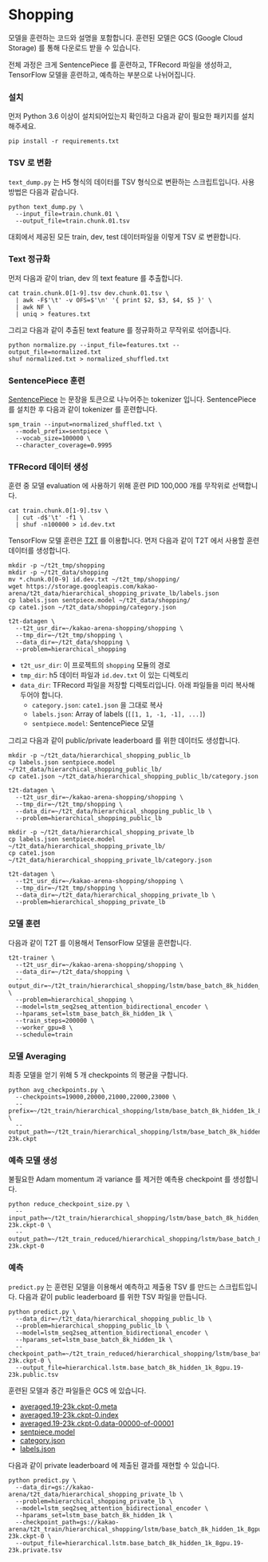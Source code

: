 # Shopping

모델을 훈련하는 코드와 설명을 포함합니다.
훈련된 모델은 GCS (Google Cloud Storage) 를 통해 다운로드 받을 수 있습니다.

전체 과정은 크게 SentencePiece 를 훈련하고, TFRecord 파일을 생성하고, TensorFlow 모델을 훈련하고, 예측하는 부분으로 나뉘어집니다.

### 설치

먼저 Python 3.6 이상이 설치되어있는지 확인하고 다음과 같이 필요한 패키지를 설치해주세요.

```
pip install -r requirements.txt
```

### TSV 로 변환

`text_dump.py` 는 H5 형식의 데이터를 TSV 형식으로 변환하는 스크립트입니다.
사용 방법은 다음과 같습니다.

```
python text_dump.py \
  --input_file=train.chunk.01 \
  --output_file=train.chunk.01.tsv
```

대회에서 제공된 모든 train, dev, test 데이터파일을 이렇게 TSV 로 변환합니다.

### Text 정규화

먼저 다음과 같이 trian, dev 의 text feature 를 추출합니다.

```
cat train.chunk.0[1-9].tsv dev.chunk.01.tsv \
  | awk -F$'\t' -v OFS=$'\n' '{ print $2, $3, $4, $5 }' \
  | awk NF \
  | uniq > features.txt
```

그리고 다음과 같이 추출된 text feature 를 정규화하고 무작위로 섞어줍니다.

```
python normalize.py --input_file=features.txt --output_file=normalized.txt
shuf normalized.txt > normalized_shuffled.txt
```

### SentencePiece 훈련

[SentencePiece](https://github.com/google/sentencepiece) 는 문장을 토큰으로 나누어주는 tokenizer 입니다.
SentencePiece 를 설치한 후 다음과 같이 tokenizer 를 훈련합니다.

```
spm_train --input=normalized_shuffled.txt \
  --model_prefix=sentpiece \
  --vocab_size=100000 \
  --character_coverage=0.9995
```

### TFRecord 데이터 생성

훈련 중 모델 evaluation 에 사용하기 위해 훈련 PID 100,000 개를 무작위로 선택합니다.

```
cat train.chunk.0[1-9].tsv \
  | cut -d$'\t' -f1 \
  | shuf -n100000 > id.dev.txt
```


TensorFlow 모델 훈련은 [T2T](https://github.com/tensorflow/tensor2tensor) 를 이용합니다.
먼저 다음과 같이 T2T 에서 사용할 훈련 데이터를 생성합니다.

```
mkdir -p ~/t2t_tmp/shopping
mkdir -p ~/t2t_data/shopping
mv *.chunk.0[0-9] id.dev.txt ~/t2t_tmp/shopping/
wget https://storage.googleapis.com/kakao-arena/t2t_data/hierarchical_shopping_private_lb/labels.json
cp labels.json sentpiece.model ~/t2t_data/shopping/
cp cate1.json ~/t2t_data/shopping/category.json

t2t-datagen \
  --t2t_usr_dir=~/kakao-arena-shopping/shopping \
  --tmp_dir=~/t2t_tmp/shopping \
  --data_dir=~/t2t_data/shopping \
  --problem=hierarchical_shopping
```

* `t2t_usr_dir`: 이 프로젝트의 `shopping` 모듈의 경로
* `tmp_dir`: h5 데이터 파일과 `id.dev.txt` 이 있는 디렉토리
* `data_dir`: TFRecord 파일을 저장할 디렉토리입니다. 아래 파일들을 미리 복사해두어야 합니다.
  * `category.json`: `cate1.json` 을 그대로 복사
  * `labels.json`: Array of labels (`[[1, 1, -1, -1], ...]`)
  * `sentpiece.model`: SentencePiece 모델

그리고 다음과 같이 public/private leaderboard 를 위한 데이터도 생성합니다.

```
mkdir -p ~/t2t_data/hierarchical_shopping_public_lb
cp labels.json sentpiece.model ~/t2t_data/hierarchical_shopping_public_lb/
cp cate1.json ~/t2t_data/hierarchical_shopping_public_lb/category.json

t2t-datagen \
  --t2t_usr_dir=~/kakao-arena-shopping/shopping \
  --tmp_dir=~/t2t_tmp/shopping \
  --data_dir=~/t2t_data/hierarchical_shopping_public_lb \
  --problem=hierarchical_shopping_public_lb
```

```
mkdir -p ~/t2t_data/hierarchical_shopping_private_lb
cp labels.json sentpiece.model ~/t2t_data/hierarchical_shopping_private_lb/
cp cate1.json ~/t2t_data/hierarchical_shopping_private_lb/category.json

t2t-datagen \
  --t2t_usr_dir=~/kakao-arena-shopping/shopping \
  --tmp_dir=~/t2t_tmp/shopping \
  --data_dir=~/t2t_data/hierarchical_shopping_private_lb \
  --problem=hierarchical_shopping_private_lb
```

### 모델 훈련

다음과 같이 T2T 를 이용해서 TensorFlow 모델을 훈련합니다.

```
t2t-trainer \
  --t2t_usr_dir=~/kakao-arena-shopping/shopping \
  --data_dir=~/t2t_data/shopping \
  --output_dir=~/t2t_train/hierarchical_shopping/lstm/base_batch_8k_hidden_1k_8gpu \
  --problem=hierarchical_shopping \
  --model=lstm_seq2seq_attention_bidirectional_encoder \
  --hparams_set=lstm_base_batch_8k_hidden_1k \
  --train_steps=200000 \
  --worker_gpu=8 \
  --schedule=train
```

### 모델 Averaging

최종 모델을 얻기 위해 5 개 checkpoints 의 평균을 구합니다.

```
python avg_checkpoints.py \
  --checkpoints=19000,20000,21000,22000,23000 \
  --prefix=~/t2t_train/hierarchical_shopping/lstm/base_batch_8k_hidden_1k_8gpu/model.ckpt- \
  --output_path=~/t2t_train/hierarchical_shopping/lstm/base_batch_8k_hidden_1k_8gpu/averaged.19-23k.ckpt
```

### 예측 모델 생성

불필요한 Adam momentum 과 variance 를 제거한 예측용 checkpoint 를 생성합니다.

```
python reduce_checkpoint_size.py \
  --input_path=~/t2t_train/hierarchical_shopping/lstm/base_batch_8k_hidden_1k_8gpu/averaged.19-23k.ckpt-0 \
  --output_path=~/t2t_train_reduced/hierarchical_shopping/lstm/base_batch_8k_hidden_1k_8gpu/averaged.19-23k.ckpt-0
```


### 예측

`predict.py` 는 훈련된 모델을 이용해서 예측하고 제출용 TSV 를 만드는 스크립트입니다.
다음과 같이 public leaderboard 를 위한 TSV 파일을 만듭니다.

```
python predict.py \
  --data_dir=~/t2t_data/hierarchical_shopping_public_lb \
  --problem=hierarchical_shopping_public_lb \
  --model=lstm_seq2seq_attention_bidirectional_encoder \
  --hparams_set=lstm_base_batch_8k_hidden_1k \
  --checkpoint_path=~/t2t_train_reduced/hierarchical_shopping/lstm/base_batch_8k_hidden_1k_8gpu/averaged.19-23k.ckpt-0 \
  --output_file=hierarchical.lstm.base_batch_8k_hidden_1k_8gpu.19-23k.public.tsv
```

훈련된 모델과 중간 파일들은 GCS 에 있습니다.

* [averaged.19-23k.ckpt-0.meta](https://storage.googleapis.com/kakao-arena/t2t_train/hierarchical_shopping/lstm/base_batch_8k_hidden_1k_8gpu/averaged.19-23k.ckpt-0.meta)
* [averaged.19-23k.ckpt-0.index](https://storage.googleapis.com/kakao-arena/t2t_train/hierarchical_shopping/lstm/base_batch_8k_hidden_1k_8gpu/averaged.19-23k.ckpt-0.index)
* [averaged.19-23k.ckpt-0.data-00000-of-00001](https://storage.googleapis.com/kakao-arena/t2t_train/hierarchical_shopping/lstm/base_batch_8k_hidden_1k_8gpu/averaged.19-23k.ckpt-0.data-00000-of-00001)
* [sentpiece.model](https://storage.googleapis.com/kakao-arena/t2t_data/hierarchical_shopping_private_lb/sentpiece.model)
* [category.json](https://storage.googleapis.com/kakao-arena/t2t_data/hierarchical_shopping_private_lb/category.json)
* [labels.json](https://storage.googleapis.com/kakao-arena/t2t_data/hierarchical_shopping_private_lb/labels.json)

다음과 같이 private leaderboard 에 제출된 결과를 재현할 수 있습니다.

```
python predict.py \
  --data_dir=gs://kakao-arena/t2t_data/hierarchical_shopping_private_lb \
  --problem=hierarchical_shopping_private_lb \
  --model=lstm_seq2seq_attention_bidirectional_encoder \
  --hparams_set=lstm_base_batch_8k_hidden_1k \
  --checkpoint_path=gs://kakao-arena/t2t_train/hierarchical_shopping/lstm/base_batch_8k_hidden_1k_8gpu/averaged.19-23k.ckpt-0 \
  --output_file=hierarchical.lstm.base_batch_8k_hidden_1k_8gpu.19-23k.private.tsv
```
